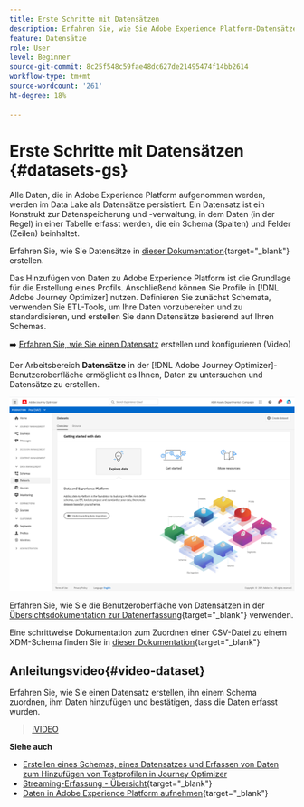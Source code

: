 ```yaml
---
title: Erste Schritte mit Datensätzen
description: Erfahren Sie, wie Sie Adobe Experience Platform-Datensätze in Adobe Journey Optimizer verwenden.
feature: Datensätze
role: User
level: Beginner
source-git-commit: 8c25f548c59fae48dc627de21495474f14bb2614
workflow-type: tm+mt
source-wordcount: '261'
ht-degree: 18%

---
```


# Erste Schritte mit Datensätzen {#datasets-gs}

Alle Daten, die in Adobe Experience Platform aufgenommen werden, werden im Data Lake als Datensätze persistiert. Ein Datensatz ist ein Konstrukt zur Datenspeicherung und -verwaltung, in dem Daten (in der Regel) in einer Tabelle erfasst werden, die ein Schema (Spalten) und Felder (Zeilen) beinhaltet.

Erfahren Sie, wie Sie Datensätze in [dieser Dokumentation](https://experienceleague-review.corp.adobe.com/docs/experience-platform/catalog/datasets/overview.html){target=&quot;_blank&quot;} erstellen.

Das Hinzufügen von Daten zu Adobe Experience Platform ist die Grundlage für die Erstellung eines Profils. Anschließend können Sie Profile in [!DNL Adobe Journey Optimizer] nutzen. Definieren Sie zunächst Schemata, verwenden Sie ETL-Tools, um Ihre Daten vorzubereiten und zu standardisieren, und erstellen Sie dann Datensätze basierend auf Ihren Schemas.

➡️ [Erfahren Sie, wie Sie einen Datensatz](#video-dataset) erstellen und konfigurieren (Video)

Der Arbeitsbereich **Datensätze** in der [!DNL Adobe Journey Optimizer]-Benutzeroberfläche ermöglicht es Ihnen, Daten zu untersuchen und Datensätze zu erstellen.

![](assets/datasets-home.png)

Erfahren Sie, wie Sie die Benutzeroberfläche von Datensätzen in der [Übersichtsdokumentation zur Datenerfassung](https://experienceleague.adobe.com/docs/experience-platform/ingestion/home.html?lang=de){target=&quot;_blank&quot;} verwenden.

Eine schrittweise Dokumentation zum Zuordnen einer CSV-Datei zu einem XDM-Schema finden Sie in [dieser Dokumentation](https://experienceleague.adobe.com/docs/experience-platform/ingestion/tutorials/map-a-csv-file.html?lang=de){target=&quot;_blank&quot;}


## Anleitungsvideo{#video-dataset}

Erfahren Sie, wie Sie einen Datensatz erstellen, ihn einem Schema zuordnen, ihm Daten hinzufügen und bestätigen, dass die Daten erfasst wurden.

>[!VIDEO](https://video.tv.adobe.com/v/334293?quality=12)

**Siehe auch**

* [Erstellen eines Schemas, eines Datensatzes und Erfassen von Daten zum Hinzufügen von Testprofilen in Journey Optimizer](building-journeys/creating-test-profiles.md)
* [Streaming-Erfassung - Übersicht](https://experienceleague.adobe.com/docs/experience-platform/ingestion/streaming/overview.html?lang=de){target=&quot;_blank&quot;}
* [Daten in Adobe Experience Platform aufnehmen](https://experienceleague.adobe.com/docs/experience-platform/ingestion/tutorials/ingest-batch-data.html?lang=en){target=&quot;_blank&quot;}

